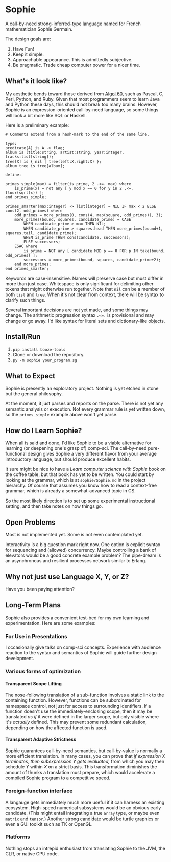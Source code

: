 # Sophie

A call-by-need strong-inferred-type language named for French mathematician Sophie Germain.

The design goals are:

1. Have Fun!
2. Keep it simple.
3. Approachable appearance. This is admittedly subjective.
4. Be pragmatic. Trade cheap computer power for a nicer time.

## What's it look like?

My aesthetic bends toward those derived from [Algol 60](https://www.theregister.com/2020/05/15/algol_60_at_60/),
such as Pascal, C, Perl, Python, and Ruby. Given that most programmers seem to learn Java and Python these days,
this should not break too many brains. However, Sophie is an expression-oriented call-by-need language,
so some things will look a bit more like SQL or Haskell.

Here is a preliminary example:
```
# Comments extend from a hash-mark to the end of the same line.

type:
predicate[A] is A -> flag;
album is (title:string, artist:string, year:integer, tracks:list[string]);
tree[X] is { nil | tree(left:X,right:X) };
album_tree is tree[album];

define:

primes_simple(max) = filter(is_prime, 2 .<=. max) where
    is_prime(x) = not any [ y mod x == 0 for y in 2 .<=. floor(sqrt(x)) ];
end primes_simple;

primes_smarter(max:integer) -> list[integer] = NIL IF max < 2 ELSE cons(2, odd_primes) where
    odd_primes = more_primes(0, cons(4, map(square, odd_primes)), 3);
    more_primes(bound, squares, candidate_prime) = CASE
        WHEN candidate_prime > max THEN NIL;
		WHEN candidate_prime > squares.head THEN more_primes(bound+1, squares.tail, candidate_prime);
        WHEN is_prime THEN cons(candidate, successors);
        ELSE successors;
    ESAC where
        is_prime = NOT any [ candidate MOD p == 0 FOR p IN take(bound, odd_primes) ];
        successors = more_primes(bound, squares, candidate_prime+2);
    end more_primes;
end primes_smarter;
```

Keywords are case-insensitive. Names will preserve case but must differ in more than just case.
Whitespace is only significant for delimiting other tokens that might otherwise run together.
Note that `nil` can be a member of both `list` and `tree`. When it's not clear from context,
there will be syntax to clarify such things.

Several important decisions are not yet made, and some things may change.
The arithmetic progression syntax `.<=.` is provisional and may change or go away.
I'd like syntax for literal sets and dictionary-like objects.

## Install/Run

1. `pip install booze-tools`
2. Clone or download the repository.
3. `py -m sophie your_program.sg`

## What to Expect

Sophie is presently an exploratory project.
Nothing is yet etched in stone but the general philosophy.

At the moment, it just parses and reports on the parse.
There is not yet any semantic analysis or execution.
Not every grammar rule is yet written down, so the `primes_simple` example above won't yet parse.

## How do I Learn Sophie?

When all is said and done, I'd like Sophie to be a viable alternative for
learning (or deepening one's grasp of) comp-sci.
The call-by-need pure-functional design gives Sophie a very different flavor from
your average introductory language, but should produce excellent habits.

It sure might be nice to have a *Learn computer science with Sophie*
book on the coffee table, but that book has yet to be written.
You could start by looking at the grammar,
which is at `sophie/Sophie.md` in the project hierarchy.
Of course that assumes you know how to read a context-free grammar,
which is already a somewhat-advanced topic in CS.

So the most likely direction is to set up some experimental instructional setting,
and then take notes on how things go.

## Open Problems

Most is not implemented yet. Some is not even contemplated yet.

Interactivity is a big question mark right now.
One option is explicit syntax for sequencing and (allowed) concurrency.
Maybe controlling a bank of elevators would be a good concrete example problem?
The pipe-dream is an asynchronous and resilient processes network similar to Erlang.

## Why not just use Language X, Y, or Z?

Have you been paying attention?

## Long-Term Plans

Sophie also provides a convenient test-bed for my own learning and experimentation.
Here are some examples:

### For Use in Presentations

I occasionally give talks on comp-sci concepts.
Experience with audience reaction to the syntax and semantics of Sophie will guide further design development.

### Various forms of optimization

#### Transparent Scope Lifting

The nose-following translation of a sub-function involves a static link to the containing function.
However, functions can be subordinated for namespace control, not just for access to surrounding identifiers.
If a function doesn't use the immediately-enclosing scope, then it may be translated *as if* it were defined
in the larger scope, but only visible where it's *actually* defined.
This may prevent some redundant calculation, depending on how the affected function is used.

#### Transparent Adaptive Strictness

Sophie guarantees call-by-need semantics, but call-by-value is normally a more efficient translation.
In many cases, you can prove that *if expression X terminates, then subexpression Y gets evaluated,*
from which you may then schedule *Y* within *X* on a strict basis.
This transformation diminishes the amount of thunks a translation must prepare,
which would accelerate a compiled Sophie program to a competitive speed.

### Foreign-function interface

A langauge gets immediately much more useful if it can harness an existing ecosystem.
High-speed numerical subsystems would be an obvious early candidate.
(This might entail integrating a true `array` type, or maybe even `matrix` and `tensor`.)
Another strong candidate would be turtle graphics or even a GUI toolkit such as TK or OpenGL.

### Platforms

Nothing stops an intrepid enthusiast from translating Sophie to the JVM, the CLR, or native CPU code.
